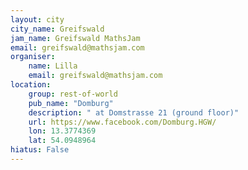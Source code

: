 ```yaml
---
layout: city                                           
city_name: Greifswald                                                      
jam_name: Greifswald MathsJam
email: greifswald@mathsjam.com
organiser:
    name: Lilla
    email: greifswald@mathsjam.com
location:
    group: rest-of-world
    pub_name: "Domburg"
    description: " at Domstrasse 21 (ground floor)"
    url: https://www.facebook.com/Domburg.HGW/
    lon: 13.3774369
    lat: 54.0948964
hiatus: False
---
```

